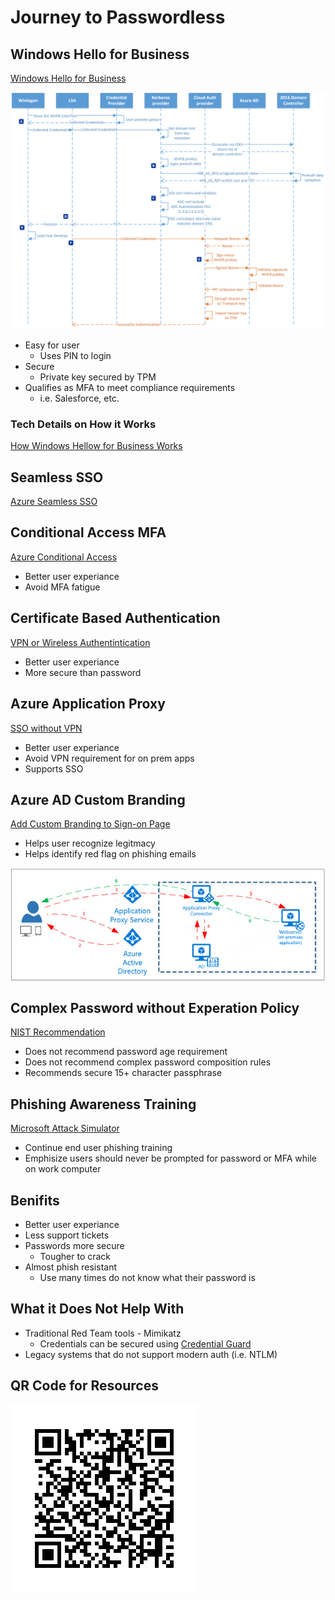 # Journey to Passwordless

## Windows Hello for Business
[Windows Hello for Business](https://learn.microsoft.com/en-us/windows/security/identity-protection/hello-for-business/hello-identity-verification)

![Windows Hello for Business with Hybrid Azure AD Join Visual](Images/auth-haadj-keytrust.png)

- Easy for user
  - Uses PIN to login
- Secure
  - Private key secured by TPM
- Qualifies as MFA to meet compliance requirements
  - i.e. Salesforce, etc.

### Tech Details on How it Works
[How Windows Hellow for Business Works](https://learn.microsoft.com/en-us/windows/security/identity-protection/hello-for-business/hello-how-it-works-authentication)


## Seamless SSO
[Azure Seamless SSO](https://learn.microsoft.com/en-us/azure/active-directory/hybrid/connect/how-to-connect-sso)


## Conditional Access MFA
[Azure Conditional Access](https://learn.microsoft.com/en-us/azure/active-directory/conditional-access/howto-conditional-access-policy-all-users-mfa)

- Better user experiance
- Avoid MFA fatigue


## Certificate Based Authentication
[VPN or Wireless Authentintication](https://learn.microsoft.com/en-us/mem/intune/configuration/wi-fi-settings-configure)

- Better user experiance
- More secure than password

## Azure Application Proxy
[SSO without VPN](https://learn.microsoft.com/en-us/azure/active-directory/app-proxy/application-proxy)

- Better user experiance
- Avoid VPN requirement for on prem apps
- Supports SSO

## Azure AD Custom Branding
[Add Custom Branding to Sign-on Page](https://learn.microsoft.com/en-us/azure/active-directory/fundamentals/how-to-customize-branding)

- Helps user recognize legitmacy
- Helps identify red flag on phishing emails

![](Images/azureappproxxy.png)

## Complex Password without Experation Policy

[NIST Recommendation](https://pages.nist.gov/800-63-FAQ/#q-b05)

- Does not recommend password age requirement
- Does not recommend complex password composition rules
- Recommends secure 15+ character passphrase

## Phishing Awareness Training
[Microsoft Attack Simulator](https://learn.microsoft.com/en-us/microsoft-365/security/office-365-security/attack-simulation-training-get-started?view=o365-worldwide)

- Continue end user phishing training
- Emphisize users should never be prompted for password or MFA while on work computer

## Benifits

- Better user experiance
- Less support tickets
- Passwords more secure
  - Tougher to crack
- Almost phish resistant
  - Use many times do not know what their password is


## What it Does Not Help With

- Traditional Red Team tools - Mimikatz
  - Credentials can be secured using [Credential Guard](https://learn.microsoft.com/en-us/windows/security/identity-protection/remote-credential-guard)
- Legacy systems that do not support modern auth (i.e. NTLM)


## QR Code for Resources

![](Images/frame-2.png)